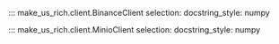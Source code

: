 ::: make_us_rich.client.BinanceClient
    selection:
        docstring_style: numpy

::: make_us_rich.client.MinioClient
    selection:
        docstring_style: numpy
